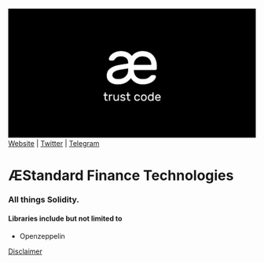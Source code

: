 ![GitHub Logo](/bannermeta.png)
[Website](https://aestandard.finance) | [Twitter](https://twitter.com/aestandardfi) | [Telegram](https://t.me/aestandard)

# ÆStandard Finance Technologies

### All things Solidity.

#### Libraries include but not limited to
* Openzeppelin

[Disclaimer](https://github.com/aestandard/aestandard.pools/blob/main/Disclaimer.md)
